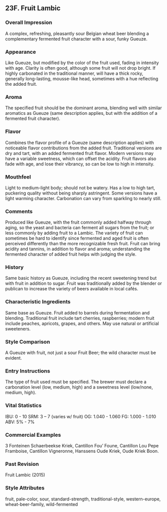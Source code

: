 ## 23F. Fruit Lambic

### Overall Impression

A complex, refreshing, pleasantly sour Belgian wheat beer blending a complementary fermented fruit character with a sour, funky Gueuze.

### Appearance

Like Gueuze, but modified by the color of the fruit used, fading in intensity with age. Clarity is often good, although some fruit will not drop bright. If highly carbonated in the traditional manner, will have a thick rocky, generally long-lasting, mousse-like head, sometimes with a hue reflecting the added fruit.

### Aroma

The specified fruit should be the dominant aroma, blending well with similar aromatics as Gueuze (same description applies, but with the addition of a fermented fruit character).

### Flavor

Combines the flavor profile of a Gueuze (same description applies) with noticeable flavor contributions from the added fruit. Traditional versions are dry and tart, with an added fermented fruit flavor. Modern versions may have a variable sweetness, which can offset the acidity. Fruit flavors also fade with age, and lose their vibrancy, so can be low to high in intensity.

### Mouthfeel

Light to medium-light body; should not be watery. Has a low to high tart, puckering quality without being sharply astringent. Some versions have a light warming character. Carbonation can vary from sparkling to nearly still.

### Comments

Produced like Gueuze, with the fruit commonly added halfway through aging, so the yeast and bacteria can ferment all sugars from the fruit; or less commonly by adding fruit to a Lambic. The variety of fruit can sometimes be hard to identify since fermented and aged fruit is often perceived differently than the more recognizable fresh fruit. Fruit can bring acidity and tannins, in addition to flavor and aroma; understanding the fermented character of added fruit helps with judging the style.

### History

Same basic history as Gueuze, including the recent sweetening trend but with fruit in addition to sugar. Fruit was traditionally added by the blender or publican to increase the variety of beers available in local cafés.

### Characteristic Ingredients

Same base as Gueuze. Fruit added to barrels during fermentation and blending. Traditional fruit include tart cherries, raspberries; modern fruit include peaches, apricots, grapes, and others. May use natural or artificial sweeteners.

### Style Comparison

A Gueuze with fruit, not just a sour Fruit Beer; the wild character must be evident.

### Entry Instructions

The type of fruit used must be specified. The brewer must declare a carbonation level (low, medium, high) and a sweetness level (low/none, medium, high).

### Vital Statistics

IBU: 0 - 10
SRM: 3 – 7 (varies w/ fruit)
OG: 1.040 - 1.060
FG: 1.000 - 1.010
ABV: 5% - 7%

### Commercial Examples

3 Fonteinen Schaerbeekse Kriek, Cantillon Fou’ Foune, Cantillon Lou Pepe Framboise, Cantillon Vigneronne, Hanssens Oude Kriek, Oude Kriek Boon.

### Past Revision

Fruit Lambic (2015)

### Style Attributes

fruit, pale-color, sour, standard-strength, traditional-style, western-europe, wheat-beer-family, wild-fermented